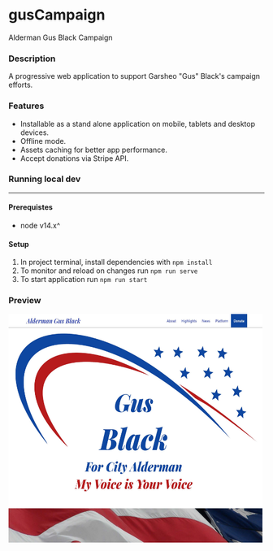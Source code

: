 # gusCampaign

Alderman Gus Black Campaign

### Description

A progressive web application to support Garsheo "Gus" Black's campaign efforts.

### Features

- Installable as a stand alone application on mobile, tablets and desktop devices.
- Offline mode.
- Assets caching for better app performance.
- Accept donations via Stripe API.

### Running local dev

<hr>

#### Prerequistes

- node v14.x^

#### Setup

1. In project terminal, install dependencies with `npm install`
2. To monitor and reload on changes run `npm run serve`
3. To start application run `npm run start`

### Preview

<img src="public\img\preview.jpg"  width="500" height="450" alt="Gus Campain Banner">
